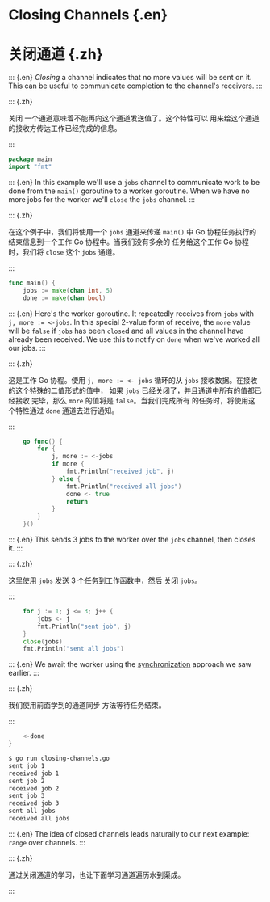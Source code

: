 
# Closing Channels {.en}

# 关闭通道 {.zh}

::: {.en}
_Closing_ a channel indicates that no more values
will be sent on it. This can be useful to communicate
completion to the channel's receivers.
:::

::: {.zh}

关闭 一个通道意味着不能再向这个通道发送值了。这个特性可以 用来给这个通道的接收方传达工作已经完成的信息。

:::

```go
package main
import "fmt"
```

::: {.en}
In this example we'll use a `jobs` channel to
communicate work to be done from the `main()` goroutine
to a worker goroutine. When we have no more jobs for
the worker we'll `close` the `jobs` channel.
:::

::: {.zh}

在这个例子中，我们将使用一个 `jobs` 通道来传递 `main()` 中 Go 协程任务执行的结束信息到一个工作 Go 协程中。当我们没有多余的 任务给这个工作 Go 协程时，我们将 `close` 这个 `jobs` 通道。

:::

```go
func main() {
	jobs := make(chan int, 5)
	done := make(chan bool)
```

::: {.en}
Here's the worker goroutine. It repeatedly receives
from `jobs` with `j, more := <-jobs`. In this
special 2-value form of receive, the `more` value
will be `false` if `jobs` has been `close`d and all
values in the channel have already been received.
We use this to notify on `done` when we've worked
all our jobs.
:::

::: {.zh}

这是工作 Go 协程。使用 `j, more := <- jobs` 循环的从 `jobs` 接收数据。在接收的这个特殊的二值形式的值中， 如果 `jobs` 已经关闭了，并且通道中所有的值都已经接收 完毕，那么 `more` 的值将是 `false`。当我们完成所有 的任务时，将使用这个特性通过 `done` 通道去进行通知。

:::

```go
	go func() {
		for {
			j, more := <-jobs
			if more {
				fmt.Println("received job", j)
			} else {
				fmt.Println("received all jobs")
				done <- true
				return
			}
		}
	}()
```

::: {.en}
This sends 3 jobs to the worker over the `jobs`
channel, then closes it.
:::

::: {.zh}

这里使用 `jobs` 发送 3 个任务到工作函数中，然后 关闭 `jobs`。

:::

```go
	for j := 1; j <= 3; j++ {
		jobs <- j
		fmt.Println("sent job", j)
	}
	close(jobs)
	fmt.Println("sent all jobs")
```

::: {.en}
We await the worker using the
[synchronization](channel-synchronization) approach
we saw earlier.
:::

::: {.zh}

我们使用前面学到的通道同步 方法等待任务结束。

:::

```go
	<-done
}
```

```bash
$ go run closing-channels.go 
sent job 1
received job 1
sent job 2
received job 2
sent job 3
received job 3
sent all jobs
received all jobs
```

::: {.en}
The idea of closed channels leads naturally to our next
example: `range` over channels.
:::

::: {.zh}

通过关闭通道的学习，也让下面学习通道遍历水到渠成。

:::

